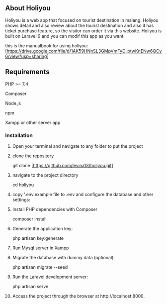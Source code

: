 ## About Holiyou
Holiyou is a web app that focused on tourist destination in malang. Holiyou shows detail and also review about the tourist destination and also it has ticket purchase feature, so the visitor can order it via this website. Holiyou is built on Laravel 9 and you can modif this app as you want.

this is the manualbook for using holiyou: [https://drive.google.com/file/d/1AK59HNnSL3GMpVmFyD_ptwKnENw6QCy6/view?usp=sharing]


## Requirements

PHP >= 7.4

Composer

Node.js

npm

Xampp or other server app

### Installation

1. Open your terminal and navigate to any folder to put the project
2. clone the repository
   
   git clone [https://github.com/levina13/holiyou.git]

4. navigate to the project directory
   
   cd holiyou

6. copy '.env.example file to .env and configure the database and other settings:
7. Install PHP dependencies with Composer
   
   composer install
   
9. Generate the application key:
    
    php artisan key:generate
   
11. Run Mysql server in Xampp
    
13. Migrate the database with dummy data (optional):
    
    php artisan migrate --seed
    
15. Run the Laravel development server:
    
    php artisan serve
    
17. Access the project through the browser at http://localhost:8000. 

